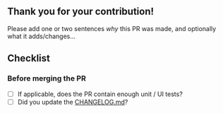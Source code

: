 ## Thank you for your contribution! 

Please add one or two sentences _why_ this PR was made, and optionally what it adds/changes…

## Checklist

### Before merging the PR

- [ ] If applicable, does the PR contain enough unit / UI tests?
- [ ] Did you update the [CHANGELOG.md](https://github.com/criticalmaps/criticalmaps-ios/blob/master/CHANGELOG.md)?
